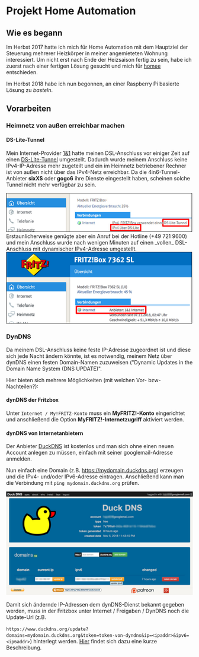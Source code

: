 # Projekt Home Automation

## Wie es begann
Im Herbst 2017 hatte ich mich für Home Automation mit dem Hauptziel der Steuerung mehrerer Heizkörper in meiner angemieteten Wohnung interessiert. Um nicht erst nach Ende der Heizsaison fertig zu sein, habe ich zuerst nach einer fertigen Lösung gesucht und mich für [homee](https://hom.ee/) entschieden.

Im Herbst 2018 habe ich nun begonnen, an einer Raspberry Pi basierte Lösung zu *basteln*.

## Vorarbeiten
### Heimnetz von außen erreichbar machen
#### DS-Lite-Tunnel
Mein Internet-Provider [1&amp;1](http://www.1und1.de/) hatte meinen DSL-Anschluss vor einiger Zeit auf einen  [DS-Lite-Tunnel](https://de.wikipedia.org/wiki/IPv6#Dual-Stack_Lite_(DS-Lite)) umgestellt. Dadurch wurde meinem Anschluss keine IPv4-IP-Adresse mehr zugeteilt und ein im Heimnetz betriebener Rechner ist von außen nicht über das IPv4-Netz erreichbar. Da die 4in6-Tunnel-Anbieter **sixXS** oder **gogo6** ihre Dienste eingestellt haben, scheinen solche Tunnel nicht mehr verfügbar zu sein.

<img src="./images4git/FritzboxDS-Lite.jpg" width="500" border="1">
Erstaunlicherweise genügte aber ein Anruf bei der Hotline (+49 721 9600) und mein Anschluss wurde nach wenigen Minuten auf einen _vollen_ DSL-Anschluss mit dynamischer IPv4-Adresse umgestellt.
<img src="./images4git/FritzboxInternet.jpg" width="500" border="1">

### DynDNS

Da meinem DSL-Anschluss keine feste IP-Adresse zugeordnet ist und diese sich jede Nacht ändern könnte, ist es notwendig, meinem Netz über dynDNS einen festen Domain-Namen zuzuweisen (&quot;Dynamic Updates in the Domain Name System (DNS UPDATE)&quot;.

Hier bieten sich mehrere Möglichkeiten (mit welchen Vor- bzw-Nachteilen?):

#### dynDNS der Fritzbox

Unter `Internet / My!FRITZ-Konto` muss ein **MyFRITZ!-Konto** eingerichtet und anschließend die Option **MyFRITZ!-Internetzugriff** aktiviert werden.

#### dynDNS von Internetanbietern

Der Anbieter [DuckDNS](http://duckdns.org) ist kostenlos und man sich ohne einen neuen Account anlegen zu müssen, einfach mit seiner googlemail-Adresse anmelden.

Nun einfach eine Domain (z.B. https://mydomain.duckdns.org) erzeugen und die IPv4- und/oder IPv6-Adresse eintragen. Anschließend kann man die Verbindung mit `ping mydomain.duckdns.org` prüfen.


<img src="./git-images/duckdns.jpg" width="700">

Damit sich ändernde IP-Adressen dem dynDNS-Dienst bekannt gegeben werden, muss in der Fritzbox unter Internet / Freigaben / DynDNS noch die Update-Url (z.B.

`https://www.duckdns.org/update?domains=mydomain.duckdns.org&token=token-von-dyndns&ip=<ipaddr>&ipv6=<ip6addr>`) hinterlegt werden.
[Hier](https://8300111.de/fritzbox-mit-os-6-60-dynamic-dns-mit-duck-dns-einrichten-schnell-und-kostenlos) findet sich dazu eine kurze Beschreibung.
